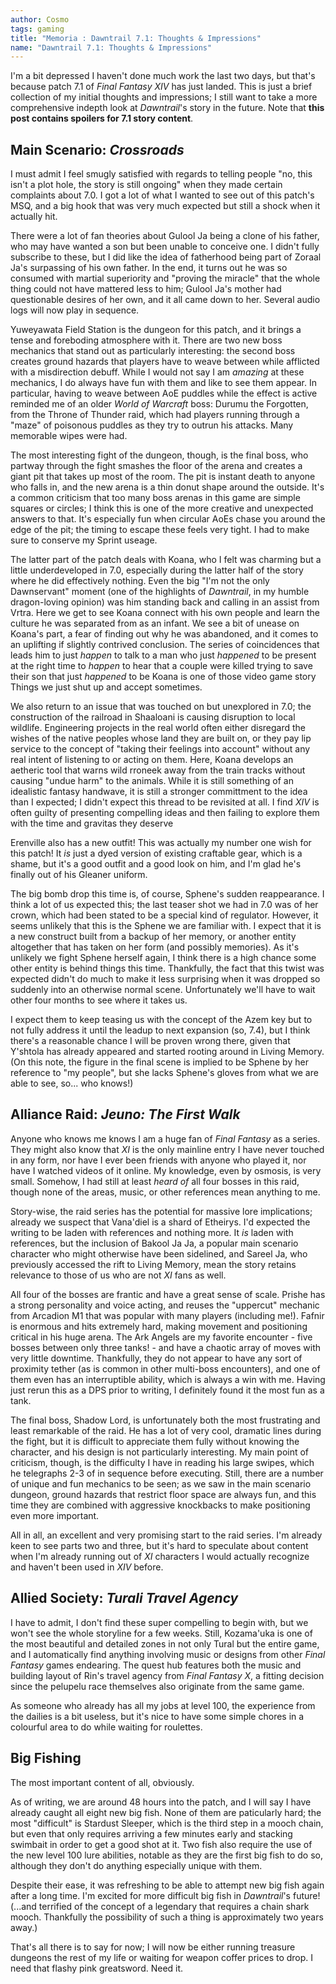 ```yaml
---
author: Cosmo
tags: gaming
title: "Memoria : Dawntrail 7.1: Thoughts & Impressions"
name: "Dawntrail 7.1: Thoughts & Impressions"
---
```

I'm a bit depressed I haven't done much work the last two days, but that's because patch 7.1 of _Final Fantasy XIV_ has just landed. This is just a brief collection of my initial thoughts and impressions; I still want to take a more comprehensive indepth look at _Dawntrail_'s story in the future. Note that __this post contains spoilers for 7.1 story content__.

## Main Scenario: _Crossroads_

I must admit I feel smugly satisfied with regards to telling people "no, this isn't a plot hole, the story is still ongoing" when they made certain complaints about 7.0. I got a lot of what I wanted to see out of this patch's MSQ, and a big hook that was very much expected but still a shock when it actually hit.

There were a lot of fan theories about Gulool Ja being a clone of his father, who may have wanted a son but been unable to conceive one. I didn't fully subscribe to these, but I did like the idea of fatherhood being part of Zoraal Ja's surpassing of his own father. In the end, it turns out he was so consumed with martial superiority and "proving the miracle" that the whole thing could not have mattered less to him; Gulool Ja's mother had questionable desires of her own, and it all came down to her. Several audio logs will now play in sequence.

Yuweyawata Field Station is the dungeon for this patch, and it brings a tense and foreboding atmosphere with it. There are two new boss mechanics that stand out as particularly interesting: the second boss creates ground hazards that players have to weave between while afflicted with a misdirection debuff. While I would not say I am *amazing* at these mechanics, I do always have fun with them and like to see them appear. In particular, having to weave between AoE puddles while the effect is active reminded me of an older _World of Warcraft_ boss: Durumu the Forgotten, from the Throne of Thunder raid, which had players running through a "maze" of poisonous puddles as they try to outrun his attacks. Many memorable wipes were had.

The most interesting fight of the dungeon, though, is the final boss, who partway through the fight smashes the floor of the arena and creates a giant pit that takes up most of the room. The pit is instant death to anyone who falls in, and the new arena is a thin donut shape around the outside. It's a common criticism that too many boss arenas in this game are simple squares or circles; I think this is one of the more creative and unexpected answers to that. It's especially fun when circular AoEs chase you around the edge of the pit; the timing to escape these feels very tight. I had to make sure to conserve my Sprint useage.

The latter part of the patch deals with Koana, who I felt was charming but a little underdeveloped in 7.0, especially during the latter half of the story where he did effectively nothing. Even the big "I'm not the only Dawnservant" moment (one of the highlights of _Dawntrail_, in my humble dragon-loving opinion) was him standing back and calling in an assist from Vrtra. Here we get to see Koana connect with his own people and learn the culture he was separated from as an infant. We see a bit of unease on Koana's part, a fear of finding out why he was abandoned, and it comes to an uplifting if slightly contrived conclusion. The series of coincidences that leads him to just *happen* to talk to a man who just *happened* to be present at the right time to *happen* to hear that a couple were killed trying to save their son that just *happened* to be Koana is one of those video game story Things we just shut up and accept sometimes.

We also return to an issue that was touched on but unexplored in 7.0; the construction of the railroad in Shaaloani is causing disruption to local wildlife. Engineering projects in the real world often either disregard the wishes of the native peoples whose land they are built on, or they pay lip service to the concept of "taking their feelings into account" without any real intent of listening to or acting on them. Here, Koana develops an aetheric tool that warns wild rroneek away from the train tracks without causing "undue harm" to the animals. While it is still something of an idealistic fantasy handwave, it is still a stronger committment to the idea than I expected; I didn't expect this thread to be revisited at all. I find _XIV_ is often guilty of presenting compelling ideas and then failing to explore them with the time and gravitas they deserve

Erenville also has a new outfit! This was actually my number one wish for this patch! It *is* just a dyed version of existing craftable gear, which is a shame, but it's a good outfit and a good look on him, and I'm glad he's finally out of his Gleaner uniform.

The big bomb drop this time is, of course, Sphene's sudden reappearance. I think a lot of us expected this; the last teaser shot we had in 7.0 was of her crown, which had been stated to be a special kind of regulator. However, it seems unlikely that this is the Sphene we are familiar with. I expect that it is a new construct built from a backup of her memory, or another entity altogether that has taken on her form (and possibly memories). As it's unlikely we fight Sphene herself again, I think there is a high chance some other entity is behind things this time. Thankfully, the fact that this twist was expected didn't do much to make it less surprising when it was dropped so suddenly into an otherwise normal scene. Unfortunately we'll have to wait other four months to see where it takes us.

I expect them to keep teasing us with the concept of the Azem key but to not fully address it until the leadup to next expansion (so, 7.4), but I think there's a reasonable chance I will be proven wrong there, given that Y'shtola has already appeared and started rooting around in Living Memory. (On this note, the figure in the final scene is implied to be Sphene by her reference to "my people", but she lacks Sphene's gloves from what we are able to see, so... who knows!)

## Alliance Raid: _Jeuno: The First Walk_

Anyone who knows me knows I am a huge fan of _Final Fantasy_ as a series. They might also know that _XI_ is the only mainline entry I have never touched in any form, nor have I ever been friends with anyone who played it, nor have I watched videos of it online. My knowledge, even by osmosis, is very small. Somehow, I had still at least *heard of* all four bosses in this raid, though none of the areas, music, or other references mean anything to me.

Story-wise, the raid series has the potential for massive lore implications; already we suspect that Vana'diel is a shard of Etheirys. I'd expected the writing to be laden with references and nothing more. It *is* laden with references, but the inclusion of Bakool Ja Ja, a popular main scenario character who might otherwise have been sidelined, and Sareel Ja, who previously accessed the rift to Living Memory, mean the story retains relevance to those of us who are not _XI_ fans as well.

All four of the bosses are frantic and have a great sense of scale. Prishe has a strong personality and voice acting, and reuses the "uppercut" mechanic from Arcadion M1 that was popular with many players (including me!). Fafnir is enormous and hits extremely hard, making movement and positioning critical in his huge arena. The Ark Angels are my favorite encounter - five bosses between only three tanks! - and have a chaotic array of moves with very little downtime. Thankfully, they do not appear to have any sort of proximity tether (as is common in other multi-boss encounters), and one of them even has an interruptible ability, which is always a win with me. Having just rerun this as a DPS prior to writing, I definitely found it the most fun as a tank.

The final boss, Shadow Lord, is unfortunately both the most frustrating and least remarkable of the raid. He has a lot of very cool, dramatic lines during the fight, but it is difficult to appreciate them fully without knowing the character, and his design is not particularly interesting. My main point of criticism, though, is the difficulty I have in reading his large swipes, which he telegraphs 2-3 of in sequence before executing. Still, there are a number of unique and fun mechanics to be seen; as we saw in the main scenario dungeon, ground hazards that restrict floor space are always fun, and this time they are combined with aggressive knockbacks to make positioning even more important.

All in all, an excellent and very promising start to the raid series. I'm already keen to see parts two and three, but it's hard to speculate about content when I'm already running out of _XI_ characters I would actually recognize and haven't been used in _XIV_ before.

## Allied Society: _Turali Travel Agency_

I have to admit, I don't find these super compelling to begin with, but we won't see the whole storyline for a few weeks. Still, Kozama'uka is one of the most beautiful and detailed zones in not only Tural but the entire game, and I automatically find anything involving music or designs from other _Final Fantasy_ games endearing. The quest hub features both the music and building layout of Rin's travel agency from _Final Fantasy X_, a fitting decision since the pelupelu race themselves also originate from the same game.

As someone who already has all my jobs at level 100, the experience from the dailies is a bit useless, but it's nice to have some simple chores in a colourful area to do while waiting for roulettes.

## Big Fishing

The most important content of all, obviously.

As of writing, we are around 48 hours into the patch, and I will say I have already caught all eight new big fish. None of them are paticularly hard; the most "difficult" is Stardust Sleeper, which is the third step in a mooch chain, but even that only requires arriving a few minutes early and stacking swimbait in order to get a good shot at it. Two fish also require the use of the new level 100 lure abilities, notable as they are the first big fish to do so, although they don't do anything especially unique with them. 

Despite their ease, it was refreshing to be able to attempt new big fish again after a long time. I'm excited for more difficult big fish in _Dawntrail_'s future! (...and terrified of the concept of a legendary that requires a chain shark mooch. Thankfully the possibility of such a thing is approximately two years away.)

That's all there is to say for now; I will now be either running treasure dungeons the rest of my life or waiting for weapon coffer prices to drop. I need that flashy pink greatsword. Need it.